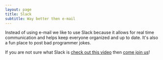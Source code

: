 ```yaml
---
layout: page
title: Slack
subtitle: Way better then e-mail
---
```


Instead of using e-mail we like to use Slack because it allows for real time communication and helps keep everyone organized and up to date. It's also a fun place to post bad programmer jokes.

If you are not sure what Slack is [check out this video](https://www.youtube.com/watch?v=9RJZMSsH7-g) then [come join us](https://untieeecs.slack.com/)!